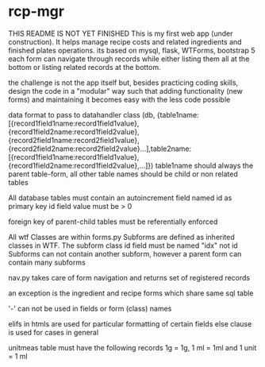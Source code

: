 # rcp-mgr

THIS README IS NOT YET FINISHED
This is my first web app (under construction).  It helps manage recipe costs and related ingredients and finished plates operations.
its based on mysql, flask, WTForms, bootstrap 5
each form can navigate through records while either listing them all at the bottom or listing related records at the bottom.

the challenge is not the app itself but, besides practicing coding skills, design the code in a "modular" way such that adding functionality (new forms) and maintaining it becomes easy with the less code possible

data format to pass to datahandler class (db, {table1name:[{record1field1name:record1field1value},{record1field2name:record1field2value},{record2field1name:record2field1value},{record2field2name:record2field2value}...],table2name:[{record1field1name:record1field1value},{record1field2name:record1field2value},...]})
table1name should always the parent table-form, all other table names should be child or non related tables

All database tables must contain an autoincrement field named id as primary  key
id field value must be > 0

foreign key of parent-child tables must be referentially enforced

All wtf Classes are within forms.py
Subforms are defined as inherited classes in WTF.  The subform class id field must be named "idx" not id
Subforms can not contain another subform, however a parent form can contain many subforms

nav.py takes care of form navigation and returns set of registered records

an exception is the ingredient and recipe forms which share same sql table

'-' can not be used in fields or form (class) names

elifs in htmls are used for particular formatting of certain fields else clause is used for cases in general

unitmeas table must have the following records 1g = 1g, 1 ml = 1ml and 1 unit = 1 ml


